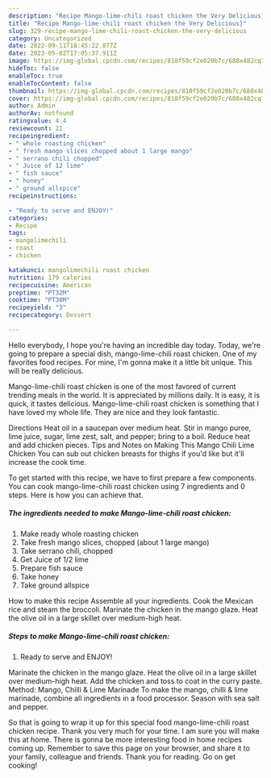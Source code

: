 ```yaml
---
description: "Recipe Mango-lime-chili roast chicken the Very Delicious}"
title: "Recipe Mango-lime-chili roast chicken the Very Delicious}"
slug: 329-recipe-mango-lime-chili-roast-chicken-the-very-delicious
category: Uncategorized
date: 2022-09-11T18:45:22.877Z
date: 2023-05-02T17:05:37.911Z
image: https://img-global.cpcdn.com/recipes/810f59cf2e020b7c/680x482cq70/mango-lime-chili-roast-chicken-recipe-main-photo.jpg
hideToc: false
enableToc: true
enableTocContent: false
thumbnail: https://img-global.cpcdn.com/recipes/810f59cf2e020b7c/680x482cq70/mango-lime-chili-roast-chicken-recipe-main-photo.jpg
cover: https://img-global.cpcdn.com/recipes/810f59cf2e020b7c/680x482cq70/mango-lime-chili-roast-chicken-recipe-main-photo.jpg
author: Admin
authorAv: notfound
ratingvalue: 4.4
reviewcount: 21
recipeingredient:
- " whole roasting chicken"
- " fresh mango slices chopped about 1 large mango"
- " serrano chili chopped"
- " Juice of 12 lime"
- " fish sauce"
- " honey"
- " ground allspice"
recipeinstructions:

- "Ready to serve and ENJOY!"
categories:
- Recipe
tags:
- mangolimechili
- roast
- chicken

katakunci: mangolimechili roast chicken 
nutrition: 179 calories
recipecuisine: American
preptime: "PT32M"
cooktime: "PT30M"
recipeyield: "3"
recipecategory: Dessert

---
```



Hello everybody, I hope you're having an incredible day today. Today, we're going to prepare a special dish, mango-lime-chili roast chicken. One of my favorites food recipes. For mine, I'm gonna make it a little bit unique. This will be really delicious.

Mango-lime-chili roast chicken is one of the most favored of current trending meals in the world. It is appreciated by millions daily. It is easy, it is quick, it tastes delicious. Mango-lime-chili roast chicken is something that I have loved my whole life. They are nice and they look fantastic.

Directions Heat oil in a saucepan over medium heat. Stir in mango puree, lime juice, sugar, lime zest, salt, and pepper; bring to a boil. Reduce heat and add chicken pieces. Tips and Notes on Making This Mango Chili Lime Chicken You can sub out chicken breasts for thighs if you&#39;d like but it&#39;ll increase the cook time.


To get started with this recipe, we have to first prepare a few components. You can cook mango-lime-chili roast chicken using 7 ingredients and 0 steps. Here is how you can achieve that.

<!--inarticleads1-->

##### The ingredients needed to make Mango-lime-chili roast chicken:

1. Make ready  whole roasting chicken
1. Take  fresh mango slices, chopped (about 1 large mango)
1. Take  serrano chili, chopped
1. Get  Juice of 1/2 lime
1. Prepare  fish sauce
1. Take  honey
1. Take  ground allspice


How to make this recipe Assemble all your ingredients. Cook the Mexican rice and steam the broccoli. Marinate the chicken in the mango glaze. Heat the olive oil in a large skillet over medium-high heat. 

<!--inarticleads2-->

##### Steps to make Mango-lime-chili roast chicken:


1. Ready to serve and ENJOY!

Marinate the chicken in the mango glaze. Heat the olive oil in a large skillet over medium-high heat. Add the chicken and toss to coat in the curry paste. Method: Mango, Chilli &amp; Lime Marinade To make the mango, chilli &amp; lime marinade, combine all ingredients in a food processor. Season with sea salt and pepper. 

So that is going to wrap it up for this special food mango-lime-chili roast chicken recipe. Thank you very much for your time. I am sure you will make this at home. There is gonna be more interesting food in home recipes coming up. Remember to save this page on your browser, and share it to your family, colleague and friends. Thank you for reading. Go on get cooking!
